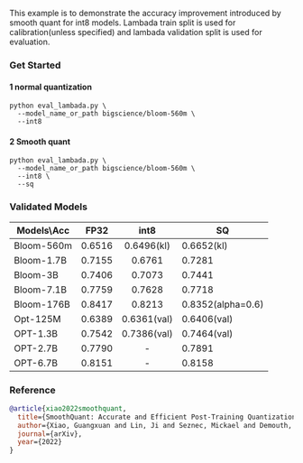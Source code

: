This example is to demonstrate the accuracy improvement introduced by smooth quant for int8 models. Lambada train split is used for calibration(unless specified) and lambada validation split is used for evaluation.

### Get Started
#### 1 normal quantization
```shell
python eval_lambada.py \
  --model_name_or_path bigscience/bloom-560m \
  --int8
```

#### 2 Smooth quant

```shell
python eval_lambada.py \
  --model_name_or_path bigscience/bloom-560m \
  --int8 \
  --sq
```
### Validated Models
| Models\Acc |  FP32  |    int8     | SQ                |
|------------|:------:|:-----------:|-------------------|
| Bloom-560m | 0.6516 | 0.6496(kl)  | 0.6652(kl)        |
| Bloom-1.7B | 0.7155 |   0.6761    | 0.7281            |
| Bloom-3B   | 0.7406 |   0.7073    | 0.7441            |
| Bloom-7.1B | 0.7759 |   0.7628    | 0.7718            |
| Bloom-176B | 0.8417 |   0.8213    | 0.8352(alpha=0.6) |
| Opt-125M   | 0.6389 | 0.6361(val) | 0.6406(val)       |
| OPT-1.3B   | 0.7542 | 0.7386(val) | 0.7464(val)       |
| OPT-2.7B   | 0.7790 |      -      | 0.7891            |
| OPT-6.7B   | 0.8151 |      -      | 0.8158            |



### Reference


```bibtex
@article{xiao2022smoothquant,
  title={SmoothQuant: Accurate and Efficient Post-Training Quantization for Large Language Models},
  author={Xiao, Guangxuan and Lin, Ji and Seznec, Mickael and Demouth, Julien and Han, Song},
  journal={arXiv},
  year={2022}
}
```
